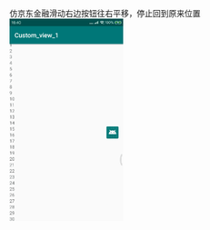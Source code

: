 仿京东金融滑动右边按钮往右平移，停止回到原来位置
![image](https://github.com/woyl/sliding_translation/blob/master/2019-07-25_16_43_07.mp4%20(online-video-cutter.com).gif)
